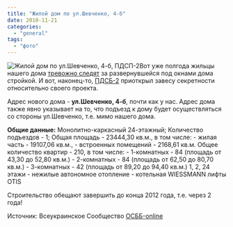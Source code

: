 ```yaml
---
title: "Жилой дом по ул.Шевченко, 4-б"
date: 2010-11-21
categories: 
  - "general"
tags: 
  - "фото"
---
```


![Жилой дом по ул.Шевченко, 4-б, ПДСП-2](http://shevchenko4a.brovary.org/wp-content/uploads/2010/11/PDBP2-shevchenko-4b.JPG "Жилой дом по ул.Шевченко, 4-б, ПДСП-2")Вот уже полгода жильцы нашего дома [тревожно следят](http://shevchenko4a.brovary.org/skritaya-ugroza-pdbp2/) за развернувшейся под окнами дома стройкой. И вот, наконец-то, [ПДСБ-2](http://pdbp-2.ua/) приоткрыл завесу секретности относительно своего проекта.

Адрес нового дома - **ул.Шевченко, 4-б**, почти как у нас. Адрес дома также явно указывает на то, что подъезд к дому будет осуществляться со стороны ул.Шевченко, т.е. мимо нашего дома.

**Общие данные:** Монолитно-каркасный 24-этажный; Количество подъездов - 1; Общая площадь - 23444,30 кв.м., в том числе: - жилая часть - 19107,06 кв.м., - встроенных помещений - 2168,61 кв.м. Общее количество квартир - 210, в том числе: - 1-комнатных - 84 (площадь от 43,30 до 52,80 кв.м.) - 2-комнатных - 84 (площадь от 62,50 до 80,70 кв.м.) - 3-комнатных - 42 (площадь от 89,20 до 94,40 кв.м.) 1, 2, 24 этажи - нежилые автономное отопление - котельная WIESSMANN лифты OTIS

Строительство обещают завершить до <!--more-->конца 2012 года, т.е. через 2 года!

<script type="text/javascript">$(document).ready(function() { $("#containerShevchenko4b").pwi({ username: 'shevchenko4a.brovary.org', mode: 'album', album: '4', thumbSize: 144, showAlbumDescription: false, showPhotoDate: false }) }); </script>

 Источник: Всеукраинское Сообщество [ОСББ-online](http://osbb-online.org.ua/viewtopic.php?f=14&t=56)
